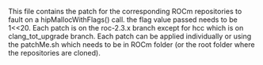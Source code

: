 This file contains the patch for the corresponding ROCm repositories to fault on a hipMallocWithFlags() call. the flag value passed needs to be 1<<20.
Each patch is on the roc-2.3.x branch except for hcc which is on clang_tot_upgrade branch.
Each patch can be applied individually or using the patchMe.sh which needs to be in ROCm folder (or the root folder where the repositories are cloned).

